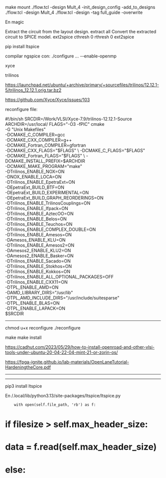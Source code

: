 make mount
./flow.tcl -design Mult_4 -init_design_config -add_to_designs
./flow.tcl -design Mult_4
./flow.tcl -design <design name> -tag full_guide -overwrite 



En magic

Extract the circuit from the layout design.
extract all
Convert the extracted circuit to SPICE model.
ext2spice cthresh 0 rthresh 0
ext2spice

pip install ltspice


compilar ngspice con:
./configure ... --enable-openmp


xyce

trilinos

https://launchpad.net/ubuntu/+archive/primary/+sourcefiles/trilinos/12.12.1-5/trilinos_12.12.1.orig.tar.bz2


https://github.com/Xyce/Xyce/issues/103

reconfigure file:


#!/bin/sh
SRCDIR=/Work/VLSI/Xyce-7.9/trilinos-12.12.1-Source
ARCHDIR=/usr/local/
FLAGS="-O3 -fPIC"
cmake \
-G "Unix Makefiles" \
-DCMAKE_C_COMPILER=gcc \
-DCMAKE_CXX_COMPILER=g++ \
-DCMAKE_Fortran_COMPILER=gfortran \
-DCMAKE_CXX_FLAGS="$FLAGS" \
-DCMAKE_C_FLAGS="$FLAGS" \
-DCMAKE_Fortran_FLAGS="$FLAGS" \
-DCMAKE_INSTALL_PREFIX=$ARCHDIR \
-DCMAKE_MAKE_PROGRAM="make" \
-DTrilinos_ENABLE_NOX=ON \
  -DNOX_ENABLE_LOCA=ON \
-DTrilinos_ENABLE_EpetraExt=ON \
  -DEpetraExt_BUILD_BTF=ON \
  -DEpetraExt_BUILD_EXPERIMENTAL=ON \
  -DEpetraExt_BUILD_GRAPH_REORDERINGS=ON \
-DTrilinos_ENABLE_TrilinosCouplings=ON \
-DTrilinos_ENABLE_Ifpack=ON \
-DTrilinos_ENABLE_AztecOO=ON \
-DTrilinos_ENABLE_Belos=ON \
-DTrilinos_ENABLE_Teuchos=ON \
-DTrilinos_ENABLE_COMPLEX_DOUBLE=ON \
-DTrilinos_ENABLE_Amesos=ON \
  -DAmesos_ENABLE_KLU=ON \
-DTrilinos_ENABLE_Amesos2=ON \
 -DAmesos2_ENABLE_KLU2=ON \
 -DAmesos2_ENABLE_Basker=ON \
-DTrilinos_ENABLE_Sacado=ON \
-DTrilinos_ENABLE_Stokhos=ON \
-DTrilinos_ENABLE_Kokkos=ON \
-DTrilinos_ENABLE_ALL_OPTIONAL_PACKAGES=OFF \
-DTrilinos_ENABLE_CXX11=ON \
-DTPL_ENABLE_AMD=ON \
-DAMD_LIBRARY_DIRS="/usr/lib" \
-DTPL_AMD_INCLUDE_DIRS="/usr/include/suitesparse" \
-DTPL_ENABLE_BLAS=ON \
-DTPL_ENABLE_LAPACK=ON \
$SRCDIR


--------------------------------------
chmod u+x reconfigure
./reconfigure

make
make install




https://cadhut.com/2023/05/29/how-to-install-openroad-and-other-vlsi-tools-under-ubuntu-20-04-22-04-mint-21-or-zorin-os/




https://fpga-ignite.github.io/lab-materials/OpenLaneTutorial-HardeningtheCore.pdf


************************************************************************
************************************************************************

pip3 install ltspice

En /.local/lib/python3.13/site-packages/ltspice/ltspice.py 


        with open(self.file_path, 'rb') as f:
#            if filesize > self.max_header_size:
#                data = f.read(self.max_header_size)  
#            else: